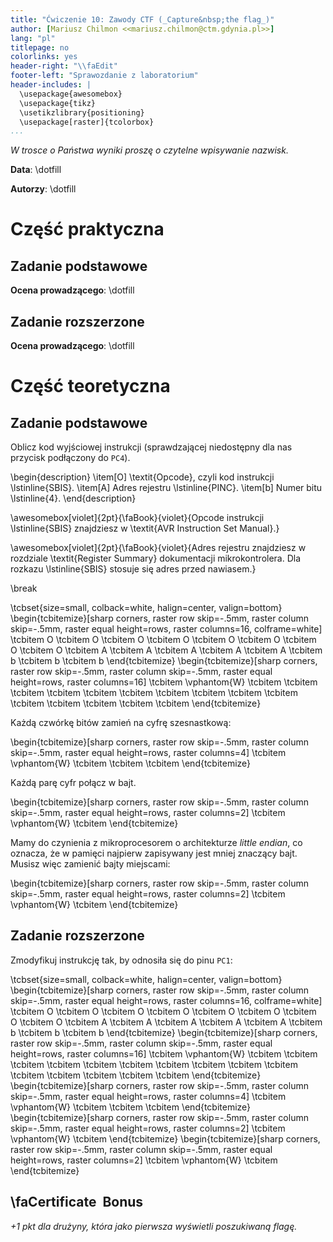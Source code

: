 ```yaml
---
title: "Ćwiczenie 10: Zawody CTF (_Capture&nbsp;the flag_)"
author: [Mariusz Chilmon <<mariusz.chilmon@ctm.gdynia.pl>>]
lang: "pl"
titlepage: no
colorlinks: yes
header-right: "\\faEdit"
footer-left: "Sprawozdanie z laboratorium"
header-includes: |
  \usepackage{awesomebox}
  \usepackage{tikz}
  \usetikzlibrary{positioning}
  \usepackage[raster]{tcolorbox}
...
```


_W trosce o Państwa wyniki proszę o czytelne wpisywanie nazwisk._

**Data**: \dotfill

**Autorzy**: \dotfill

# Część praktyczna

## Zadanie podstawowe

**Ocena prowadzącego**: \dotfill

## Zadanie rozszerzone

**Ocena prowadzącego**: \dotfill

# Część teoretyczna

## Zadanie podstawowe

Oblicz kod wyjściowej instrukcji (sprawdzającej niedostępny dla nas przycisk podłączony do `PC4`).

\begin{description}
\item[O]
\textit{Opcode}, czyli kod instrukcji \lstinline{SBIS}.
\item[A]
Adres rejestru \lstinline{PINC}.
\item[b]
Numer bitu \lstinline{4}.
\end{description}

\awesomebox[violet]{2pt}{\faBook}{violet}{Opcode instrukcji \lstinline{SBIS} znajdziesz w \textit{AVR Instruction Set Manual}.}

\awesomebox[violet]{2pt}{\faBook}{violet}{Adres rejestru znajdziesz w rozdziale \textit{Register Summary} dokumentacji mikrokontrolera. Dla rozkazu \lstinline{SBIS} stosuje się adres przed nawiasem.}

\break

\tcbset{size=small, colback=white, halign=center, valign=bottom}
\begin{tcbitemize}[sharp corners, raster row skip=-.5mm, raster column skip=-.5mm, raster equal height=rows,
        raster columns=16, colframe=white]
    \tcbitem O
    \tcbitem O
    \tcbitem O
    \tcbitem O
    \tcbitem O
    \tcbitem O
    \tcbitem O
    \tcbitem O
    \tcbitem A
    \tcbitem A
    \tcbitem A
    \tcbitem A
    \tcbitem A
    \tcbitem b
    \tcbitem b
    \tcbitem b
\end{tcbitemize}
\begin{tcbitemize}[sharp corners, raster row skip=-.5mm, raster column skip=-.5mm, raster equal height=rows,
        raster columns=16]
    \tcbitem \vphantom{W}
    \tcbitem
    \tcbitem
    \tcbitem
    \tcbitem
    \tcbitem
    \tcbitem
    \tcbitem
    \tcbitem
    \tcbitem
    \tcbitem
    \tcbitem
    \tcbitem
    \tcbitem
    \tcbitem
    \tcbitem
\end{tcbitemize}

Każdą czwórkę bitów zamień na cyfrę szesnastkową:

\begin{tcbitemize}[sharp corners, raster row skip=-.5mm, raster column skip=-.5mm, raster equal height=rows,
        raster columns=4]
    \tcbitem \vphantom{W}
    \tcbitem
    \tcbitem
    \tcbitem
\end{tcbitemize}

Każdą parę cyfr połącz w bajt.

\begin{tcbitemize}[sharp corners, raster row skip=-.5mm, raster column skip=-.5mm, raster equal height=rows,
        raster columns=2]
    \tcbitem \vphantom{W}
    \tcbitem
\end{tcbitemize}

Mamy do czynienia z mikroprocesorem o architekturze _little endian_, co oznacza, że w pamięci najpierw zapisywany jest mniej znaczący bajt. Musisz więc zamienić bajty miejscami:

\begin{tcbitemize}[sharp corners, raster row skip=-.5mm, raster column skip=-.5mm, raster equal height=rows,
        raster columns=2]
    \tcbitem \vphantom{W}
    \tcbitem
\end{tcbitemize}

## Zadanie rozszerzone

Zmodyfikuj instrukcję tak, by odnosiła się do pinu `PC1`:

\tcbset{size=small, colback=white, halign=center, valign=bottom}
\begin{tcbitemize}[sharp corners, raster row skip=-.5mm, raster column skip=-.5mm, raster equal height=rows,
        raster columns=16, colframe=white]
    \tcbitem O
    \tcbitem O
    \tcbitem O
    \tcbitem O
    \tcbitem O
    \tcbitem O
    \tcbitem O
    \tcbitem O
    \tcbitem A
    \tcbitem A
    \tcbitem A
    \tcbitem A
    \tcbitem A
    \tcbitem b
    \tcbitem b
    \tcbitem b
\end{tcbitemize}
\begin{tcbitemize}[sharp corners, raster row skip=-.5mm, raster column skip=-.5mm, raster equal height=rows,
        raster columns=16]
    \tcbitem \vphantom{W}
    \tcbitem
    \tcbitem
    \tcbitem
    \tcbitem
    \tcbitem
    \tcbitem
    \tcbitem
    \tcbitem
    \tcbitem
    \tcbitem
    \tcbitem
    \tcbitem
    \tcbitem
    \tcbitem
    \tcbitem
\end{tcbitemize}
\begin{tcbitemize}[sharp corners, raster row skip=-.5mm, raster column skip=-.5mm, raster equal height=rows,
        raster columns=4]
    \tcbitem \vphantom{W}
    \tcbitem
    \tcbitem
    \tcbitem
\end{tcbitemize}
\begin{tcbitemize}[sharp corners, raster row skip=-.5mm, raster column skip=-.5mm, raster equal height=rows,
        raster columns=2]
    \tcbitem \vphantom{W}
    \tcbitem
\end{tcbitemize}
\begin{tcbitemize}[sharp corners, raster row skip=-.5mm, raster column skip=-.5mm, raster equal height=rows,
        raster columns=2]
    \tcbitem \vphantom{W}
    \tcbitem
\end{tcbitemize}

## \faCertificate&nbsp; Bonus

_+1 pkt dla drużyny, która jako pierwsza wyświetli poszukiwaną flagę._
